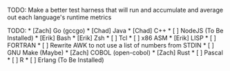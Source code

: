 TODO:
	Make a better test harness that will run and accumulate and average out
	each language's runtime metrics

TODO:
	* [Zach] Go (gccgo)
	* [Chad] Java
	* [Chad] C++
	* [    ] NodeJS (To Be Installed)
	* [Erik] Bash
	* [Erik] Zsh
	* [    ] Tcl
	* [    ] x86 ASM
	* [Erik] LISP
	* [    ] FORTRAN
	* [    ] Rewrite AWK to not use a list of numbers from STDIN
	* [    ] GNU Make (Maybe)
	* [Zach] COBOL (open-cobol)
	* [Zach] Rust
	* [    ] Pascal
	* [    ] R
	* [    ] Erlang (To Be Installed)
